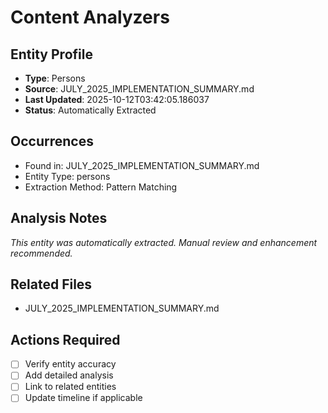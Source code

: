 # Content Analyzers

## Entity Profile
- **Type**: Persons
- **Source**: JULY_2025_IMPLEMENTATION_SUMMARY.md
- **Last Updated**: 2025-10-12T03:42:05.186037
- **Status**: Automatically Extracted

## Occurrences
- Found in: JULY_2025_IMPLEMENTATION_SUMMARY.md
- Entity Type: persons
- Extraction Method: Pattern Matching

## Analysis Notes
*This entity was automatically extracted. Manual review and enhancement recommended.*

## Related Files
- JULY_2025_IMPLEMENTATION_SUMMARY.md

## Actions Required
- [ ] Verify entity accuracy
- [ ] Add detailed analysis
- [ ] Link to related entities
- [ ] Update timeline if applicable
